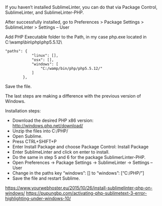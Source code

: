If you haven’t installed SublimeLinter, you can do that via Package Control, SublimeLinter, and SublimeLinter-PHP.

After successfully installed, go to Preferences > Package Settings > SublimeLinter > Settings – User 

Add PHP Executable folder to the Path, in my case php.exe located in C:\wamp\bin\php\php5.5.12\

```
"paths": {
            "linux": [],
            "osx": [],
            "windows": [
                "C:/wamp/bin/php/php5.5.12/"
            ]
        },
```

Save the file.

The last steps are making a difference with the previous version of Windows.

Installation steps:

- Download the desired PHP x86 version: http://windows.php.net/download/
- Unzip the files into C:/PHP/
- Open Sublime.
- Press CTRL+SHIFT+P
- Enter  Install Package and choose Package Control: Install Package
- Enter SublimeLinter and click on enter to install.
- Do the same in step 5 and 6 for the package SublimerLinter-PHP.
- Open Preferences -> Package Settings -> SublimeLinter -> Settings – User
- Change in the paths key “windows”: [] to “windows”: [“C:/PHP/”]
- Save the file and restart Sublime.

https://www.yourwebhoster.eu/2015/10/26/install-sublimelinter-php-on-windows/
https://pupungbp.com/activating-php-sublimetext-3-error-highlighting-under-windows-10/
